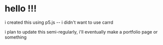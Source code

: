 # hello !!!

i created this using p5.js -- i didn't want to use carrd

i plan to update this semi-regularly, i'll eventually make a portfolio page or something
